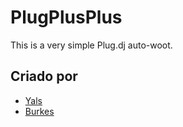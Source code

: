 # PlugPlusPlus
This is a very simple Plug.dj auto-woot.

Criado por
-----
 - [Yals](https://github.com/vinicios-yals)
 - [Burkes](https://github.com/burkes)